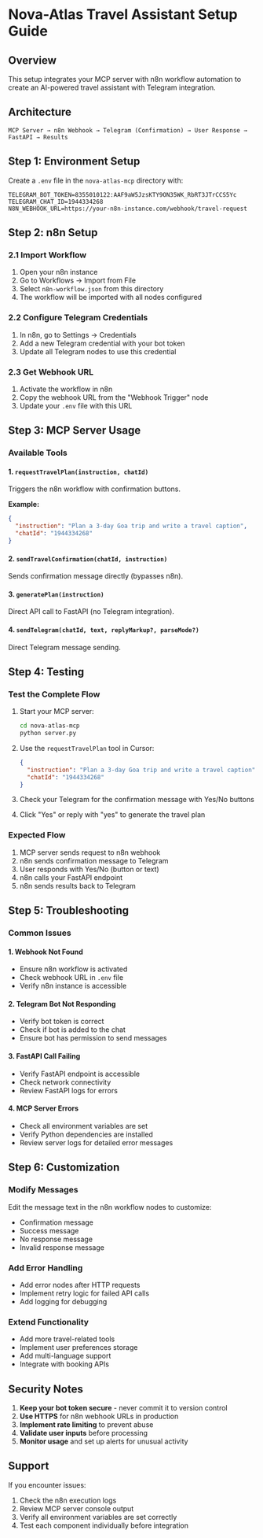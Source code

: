 # Nova-Atlas Travel Assistant Setup Guide

## Overview
This setup integrates your MCP server with n8n workflow automation to create an AI-powered travel assistant with Telegram integration.

## Architecture
```
MCP Server → n8n Webhook → Telegram (Confirmation) → User Response → FastAPI → Results
```

## Step 1: Environment Setup

Create a `.env` file in the `nova-atlas-mcp` directory with:

```env
TELEGRAM_BOT_TOKEN=8355010122:AAF9aW5JzsKTY9ON35WK_RbRT3JTrCCS5Yc
TELEGRAM_CHAT_ID=1944334268
N8N_WEBHOOK_URL=https://your-n8n-instance.com/webhook/travel-request
```

## Step 2: n8n Setup

### 2.1 Import Workflow
1. Open your n8n instance
2. Go to Workflows → Import from File
3. Select `n8n-workflow.json` from this directory
4. The workflow will be imported with all nodes configured

### 2.2 Configure Telegram Credentials
1. In n8n, go to Settings → Credentials
2. Add a new Telegram credential with your bot token
3. Update all Telegram nodes to use this credential

### 2.3 Get Webhook URL
1. Activate the workflow in n8n
2. Copy the webhook URL from the "Webhook Trigger" node
3. Update your `.env` file with this URL

## Step 3: MCP Server Usage

### Available Tools

#### 1. `requestTravelPlan(instruction, chatId)`
Triggers the n8n workflow with confirmation buttons.

**Example:**
```json
{
  "instruction": "Plan a 3-day Goa trip and write a travel caption",
  "chatId": "1944334268"
}
```

#### 2. `sendTravelConfirmation(chatId, instruction)`
Sends confirmation message directly (bypasses n8n).

#### 3. `generatePlan(instruction)`
Direct API call to FastAPI (no Telegram integration).

#### 4. `sendTelegram(chatId, text, replyMarkup?, parseMode?)`
Direct Telegram message sending.

## Step 4: Testing

### Test the Complete Flow
1. Start your MCP server:
   ```bash
   cd nova-atlas-mcp
   python server.py
   ```

2. Use the `requestTravelPlan` tool in Cursor:
   ```json
   {
     "instruction": "Plan a 3-day Goa trip and write a travel caption",
     "chatId": "1944334268"
   }
   ```

3. Check your Telegram for the confirmation message with Yes/No buttons

4. Click "Yes" or reply with "yes" to generate the travel plan

### Expected Flow
1. MCP server sends request to n8n webhook
2. n8n sends confirmation message to Telegram
3. User responds with Yes/No (button or text)
4. n8n calls your FastAPI endpoint
5. n8n sends results back to Telegram

## Step 5: Troubleshooting

### Common Issues

#### 1. Webhook Not Found
- Ensure n8n workflow is activated
- Check webhook URL in `.env` file
- Verify n8n instance is accessible

#### 2. Telegram Bot Not Responding
- Verify bot token is correct
- Check if bot is added to the chat
- Ensure bot has permission to send messages

#### 3. FastAPI Call Failing
- Verify FastAPI endpoint is accessible
- Check network connectivity
- Review FastAPI logs for errors

#### 4. MCP Server Errors
- Check all environment variables are set
- Verify Python dependencies are installed
- Review server logs for detailed error messages

## Step 6: Customization

### Modify Messages
Edit the message text in the n8n workflow nodes to customize:
- Confirmation message
- Success message
- No response message
- Invalid response message

### Add Error Handling
- Add error nodes after HTTP requests
- Implement retry logic for failed API calls
- Add logging for debugging

### Extend Functionality
- Add more travel-related tools
- Implement user preferences storage
- Add multi-language support
- Integrate with booking APIs

## Security Notes

1. **Keep your bot token secure** - never commit it to version control
2. **Use HTTPS** for n8n webhook URLs in production
3. **Implement rate limiting** to prevent abuse
4. **Validate user inputs** before processing
5. **Monitor usage** and set up alerts for unusual activity

## Support

If you encounter issues:
1. Check the n8n execution logs
2. Review MCP server console output
3. Verify all environment variables are set correctly
4. Test each component individually before integration
